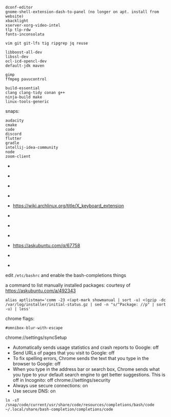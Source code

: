 
```
dconf-editor
gnome-shell-extension-dash-to-panel (no longer on apt. install from website)
xbacklight
xserver-xorg-video-intel
tlp tlp-rdw
fonts-inconsolata

vim git git-lfs tig ripgrep jq reuse

libboost-all-dev
libssl-dev
ocl-icd-opencl-dev
default-jdk maven

gimp
ffmpeg pavucontrol

build-essential
clang clang-tidy conan g++
ninja-build make
linux-tools-generic
```

snaps:
```
audacity
cmake
code
discord
flutter
gradle
intellij-idea-community
node
zoom-client
```

- [](https://help.ubuntu.com/stable/ubuntu-help/power-batterylife.html.en)

- [](https://askubuntu.com/questions/147462/how-can-i-change-the-tty-colors)

- [](https://askubuntu.com/questions/1025765/how-to-map-alt-hjkl-keys-to-arrow-keys)
- [](https://askubuntu.com/a/257497)

- [](https://medium.com/@damko/a-simple-humble-but-comprehensive-guide-to-xkb-for-linux-6f1ad5e13450)
<https://wiki.archlinux.org/title/X_keyboard_extension>

- [](https://askubuntu.com/questions/103249/how-to-increase-brightness-in-smaller-steps/1080149#1080149)

- [](https://askubuntu.com/questions/315625/how-to-disable-the-shortcut-ctrl-alt-arrow-in-gnome-3-8)
- [](https://unix.stackexchange.com/questions/260601/understanding-setting-up-different-input-methods)

- [](https://docs.github.com/en/github/authenticating-to-github/connecting-to-github-with-ssh)
https://askubuntu.com/q/67758

- [](https://www.youtube.com/watch?v=KA6A3oeocHY&ab_channel=MentalOutlaw)
- [](https://github.com/StevenBlack/hosts)

edit `/etc/bashrc` and enable the bash-completions things


a command to list manually installed packages:
courtesy of https://askubuntu.com/a/492343
```
alias aptlistman='comm -23 <(apt-mark showmanual | sort -u) <(gzip -dc /var/log/installer/initial-status.gz | sed -n "s/^Package: //p" | sort -u) | less'
```

chrome flags:
```
#omnibox-blur-with-escape
```

chrome://settings/syncSetup
- Automatically sends usage statistics and crash reports to Google: off
- Send URLs of pages that you visit to Google: off
- To fix spelling errors, Chrome sends the text that you type in the browser to Google: off
- When you type in the address bar or search box, Chrome sends what you type to your default search engine to get better suggestions. This is off in Incognito: off
chrome://settings/security
- Always use secure connections: on
- Use secure DNS: on

```
ln -sT /snap/code/current/usr/share/code/resources/completions/bash/code ~/.local/share/bash-completion/completions/code
```
